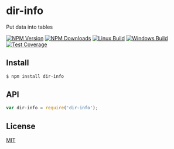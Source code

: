 # dir-info
Put data into tables

[![NPM Version][npm-image]][npm-url]
[![NPM Downloads][downloads-image]][downloads-url]
[![Linux Build][travis-image]][travis-url]
[![Windows Build][appveyor-image]][appveyor-url]
[![Test Coverage][coveralls-image]][coveralls-url]

## Install

```sh
$ npm install dir-info
```

## API

```js
var dir-info = require('dir-info');
```

## License

[MIT](LICENSE)

[npm-image]: https://img.shields.io/npm/v/dir-info.svg?style=flat
[npm-url]: https://npmjs.org/package/dir-info
[travis-image]: https://img.shields.io/travis/codenautas/dir-info/master.svg?label=linux&style=flat
[travis-url]: https://travis-ci.org/codenautas/dir-info
[appveyor-image]: https://img.shields.io/appveyor/ci/emilioplatzer/dir-info/master.svg?label=windows&style=flat
[appveyor-url]: https://ci.appveyor.com/project/emilioplatzer/dir-info
[coveralls-image]: https://img.shields.io/coveralls/codenautas/dir-info/master.svg?style=flat
[coveralls-url]: https://coveralls.io/r/codenautas/dir-info
[downloads-image]: https://img.shields.io/npm/dm/dir-info.svg?style=flat
[downloads-url]: https://npmjs.org/package/dir-info
